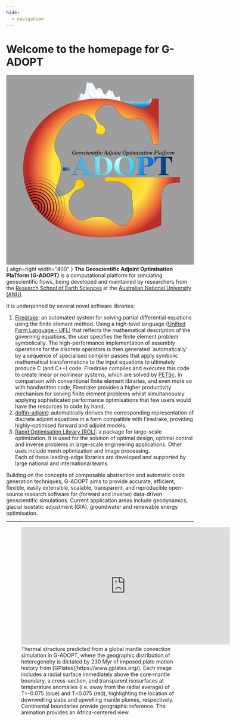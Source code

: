 ```yaml
---
hide:
  - navigation
---
```


# Welcome to the homepage for G-ADOPT

![Logo](images/gadopt_logo.png){ align=right width="400" }
**The Geoscientific Adjoint Optimisation PlaTform (G-ADOPT)** is a computational platform for simulating geoscientific flows, being developed and maintained by researchers from the [Research School of Earth Sciences](https://earthsciences.anu.edu.au/) at the [Australian National University (ANU)](https://www.anu.edu.au/).

It is underpinned by several novel software libraries:  
1. [Firedrake](https://www.firedrakeproject.org/): an automated system for solving partial differential equations using the finite element method. Using a high-level language ([Unified Form Language - UFL](https://fenics.readthedocs.io/projects/ufl/en/latest/manual/introduction.html)) that reflects the mathematical description of the governing equations, the user specifies the finite element problem symbolically. The high-performance implementation of assembly operations for the discrete operators is then generated `automatically' by a sequence of specialised compiler passes that apply symbolic mathematical transformations to the input equations to ultimately produce C (and C++) code. Firedrake compiles and executes this code to create linear or nonlinear systems, which are solved by [PETSc](https://petsc.org/release/). In comparison with conventional finite element libraries, and even more so with handwritten code, Firedrake provides a higher productivity mechanism for solving finite element problems whilst simultaneously applying sophisticated performance optimisations that few users would have the resources to code by hand.  
2. [dolfin-adjoint](https://github.com/dolfin-adjoint/pyadjoint): automatically derives the corresponding representation of discrete adjoint equations in a form compatible with Firedrake, providing highly-optimised forward and adjoint models.  
3. [Rapid Optimisation Library (ROL)](https://trilinos.github.io/rol.html): a package for large-scale optimization. It is used for the solution of optimal design, optimal control and inverse problems in large-scale engineering applications. Other uses include mesh optimization and image processing.  
Each of these leading-edge libraries are developed and supported by large national and international teams.    

Building on the concepts of composable abstraction and automatic code generation techniques, G-ADOPT aims to provide accurate, efficient, flexible, easily extensible, scalable, transparent, and reproducible open-source research software for (forward and inverse) data-driven geoscientific simulations. Current application areas include geodynamics, glacial isostatic adjustment (GIA), groundwater and renewable energy optimisation.

---

<figure markdown>
<iframe width="560" height="315" src="https://www.youtube.com/embed/i7MVDvISByk?si=GBXUxCCr6v5Feyd6" title="YouTube video player" frameborder="0" allow="accelerometer; autoplay; clipboard-write; encrypted-media; gyroscope; picture-in-picture; web-share" allowfullscreen></iframe>
<figcaption markdown>
Thermal structure predicted from a global mantle convection simulation in G-ADOPT, where the geographic distribution of heterogeneity is dictated by 230 Myr of imposed plate motion history from [GPlates](https://www.gplates.org/). Each image includes a radial surface immediately above the core-mantle boundary, a cross-section, and transparent isosurfaces at temperature anomalies (i.e. away from the radial average) of T=-0.075 (blue) and T=0.075 (red), highlighting the location of downwelling slabs and upwelling mantle plumes, respectively. Continental boundaries provide geographic reference. The animation provides an Africa-centered view.
</figcaption>
</figure>
